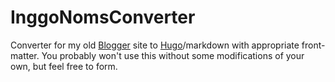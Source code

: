 # InggoNomsConverter

Converter for my old [Blogger](https://www.blogger.com) site to [Hugo](https://gohugo.io)/markdown with appropriate front-matter. You probably won't use this without some modifications of your own, but feel free to form.
